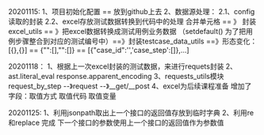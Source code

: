 20201115:
1、项目初始化配置  == 放到github上去
2、数据源处理：
2.1、config读取的封装
2.2、excel存放测试数据转换到代码中的处理
合并单元格 == 》 封装excel_utils == 》把excel数据转换成测试用例业务数据
（setdefault() 为了把用例步骤整合到对应的测试编号中）==》封装testcase_data_utils
==》形态变化：
[{},{}] == {"":[],"":[]} == [{"case_id":'','case_step':[]},...]

20201118：
1、根据上一次excel封装的测试数据，来进行requets封装
2、ast.literal_eval  response.apparent_encoding
3、requests_utils模块
request_by_step --》request --》__get/__post
4、excel为后续课程准备 增加了字段：取值方式	取值代码	取值变量

20201125:
1、利用jsonpath取出上一个接口的返回值存放到临时字典
2、利用re 和replace 完成 下一个接口的参数使用上一个接口的返回值作为参数值
